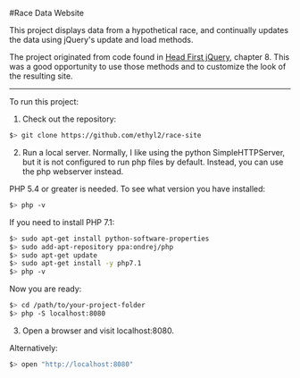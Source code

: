 #Race Data Website

This project displays data from a hypothetical race, and continually updates the
data using jQuery's update and load methods.

The project originated from code found in [Head First jQuery](http://www.headfirstlabs.com/books/hfjquery/),
chapter 8. This was a good opportunity to use those methods and to customize
the look of the resulting site.

-------------------------
To run this project:

1. Check out the repository:

  ```bash
  $> git clone https://github.com/ethyl2/race-site
  ````

2. Run a local server. Normally, I like using the python SimpleHTTPServer, but
it is not configured to run php files by default. Instead, you can use the php
webserver instead.

PHP 5.4 or greater is needed. To see what version you have installed:

  ```bash
  $> php -v
  ```
If you need to install PHP 7.1:

  ```bash
  $> sudo apt-get install python-software-properties
  $> sudo add-apt-repository ppa:ondrej/php
  $> sudo apt-get update
  $> sudo apt-get install -y php7.1
  $> php -v
  ```
Now you are ready:

  ```bash
  $> cd /path/to/your-project-folder
  $> php -S localhost:8080
  ```

3.  Open a browser and visit localhost:8080.

  Alternatively:

  ```bash
  $> open "http://localhost:8080"
  ```
